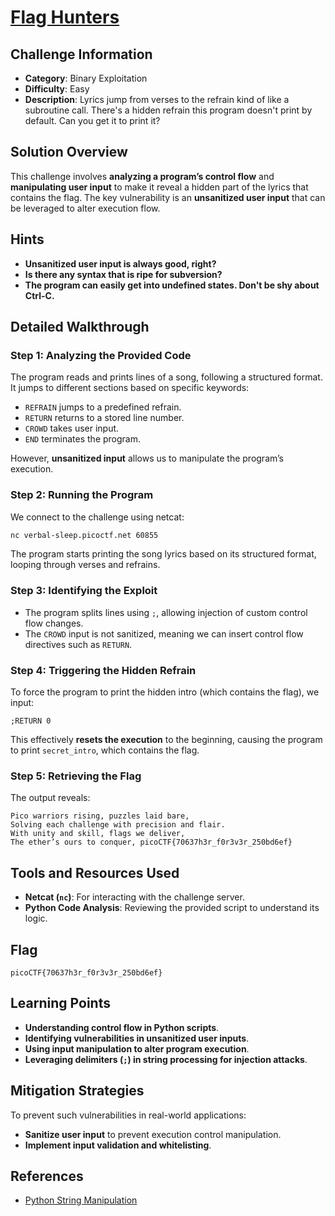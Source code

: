 # [Flag Hunters](https://play.picoctf.org/practice/challenge/XXX)

## Challenge Information

- **Category**: Binary Exploitation
- **Difficulty**: Easy
- **Description**: Lyrics jump from verses to the refrain kind of like a subroutine call. There's a hidden refrain this program doesn't print by default. Can you get it to print it?

## Solution Overview

This challenge involves **analyzing a program’s control flow** and **manipulating user input** to make it reveal a hidden part of the lyrics that contains the flag. The key vulnerability is an **unsanitized user input** that can be leveraged to alter execution flow.

## Hints

- **Unsanitized user input is always good, right?**
- **Is there any syntax that is ripe for subversion?**
- **The program can easily get into undefined states. Don't be shy about Ctrl-C.**

## Detailed Walkthrough

### Step 1: Analyzing the Provided Code

The program reads and prints lines of a song, following a structured format. It jumps to different sections based on specific keywords:

- `REFRAIN` jumps to a predefined refrain.
- `RETURN` returns to a stored line number.
- `CROWD` takes user input.
- `END` terminates the program.

However, **unsanitized input** allows us to manipulate the program’s execution.

### Step 2: Running the Program

We connect to the challenge using netcat:

```bash
nc verbal-sleep.picoctf.net 60855
```

The program starts printing the song lyrics based on its structured format, looping through verses and refrains.

### Step 3: Identifying the Exploit

- The program splits lines using `;`, allowing injection of custom control flow changes.
- The `CROWD` input is not sanitized, meaning we can insert control flow directives such as `RETURN`.

### Step 4: Triggering the Hidden Refrain

To force the program to print the hidden intro (which contains the flag), we input:

```
;RETURN 0
```

This effectively **resets the execution** to the beginning, causing the program to print `secret_intro`, which contains the flag.

### Step 5: Retrieving the Flag

The output reveals:

```
Pico warriors rising, puzzles laid bare,
Solving each challenge with precision and flair.
With unity and skill, flags we deliver,
The ether’s ours to conquer, picoCTF{70637h3r_f0r3v3r_250bd6ef}
```

## Tools and Resources Used

- **Netcat (`nc`)**: For interacting with the challenge server.
- **Python Code Analysis**: Reviewing the provided script to understand its logic.

## Flag

```
picoCTF{70637h3r_f0r3v3r_250bd6ef}
```

## Learning Points

- **Understanding control flow in Python scripts**.
- **Identifying vulnerabilities in unsanitized user inputs**.
- **Using input manipulation to alter program execution**.
- **Leveraging delimiters (`;`) in string processing for injection attacks**.

## Mitigation Strategies

To prevent such vulnerabilities in real-world applications:

- **Sanitize user input** to prevent execution control manipulation.
- **Implement input validation and whitelisting**.

## References

- [Python String Manipulation](https://docs.python.org/3/library/stdtypes.html#string-methods)